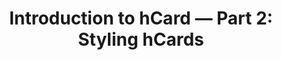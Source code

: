 ---
title: 'Introduction to hCard — Part 2: Styling hCards'
authors:
- christopher-schmitt
layout: article
---